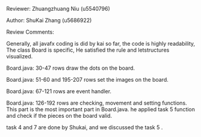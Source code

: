 Reviewer: Zhuangzhuang Niu (u5540796)


Author: ShuKai Zhang (u5686922)

Review Comments:


Generally, all javafx coding is did by kai so far, the code is highly readability, 
The class Board is specific, He satisfied the rule and letstructures visualized.

Board.java: 30-47 rows draw the dots on the board.

Board.java: 51-60 and 195-207 rows set the images on the board.

Board.java: 67-121 rows are event handler.

Board.java: 126-192 rows are checking, movement and setting functions. 
This part is the most important part in Board.java. he applied task 5 function and check if the pieces on the board valid. 


task 4 and 7 are done by Shukai, and we discussed the task 5 .